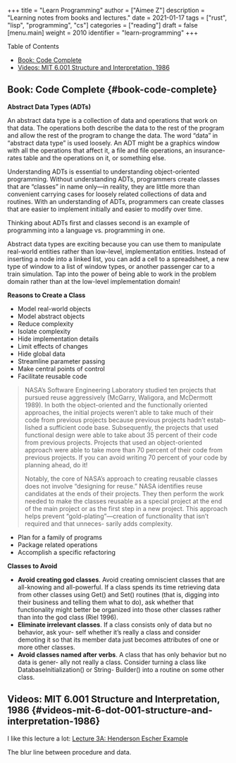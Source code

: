 +++
title = "Learn Programming"
author = ["Aimee Z"]
description = "Learning notes from books and lectures."
date = 2021-01-17
tags = ["rust", "lisp", "programming", "cs"]
categories = ["reading"]
draft = false
[menu.main]
  weight = 2010
  identifier = "learn-programming"
+++

<div class="ox-hugo-toc toc">
<div></div>

<div class="heading">Table of Contents</div>

- [Book: Code Complete](#book-code-complete)
- [Videos: MIT 6.001 Structure and Interpretation, 1986](#videos-mit-6-dot-001-structure-and-interpretation-1986)

</div>
<!--endtoc-->


## Book: Code Complete {#book-code-complete}

**Abstract Data Types (ADTs)**

An abstract data type is a collection of data and operations that work on that data.
The operations both describe the data to the rest of the program and allow the rest of the program
to change the data. The word “data” in “abstract data type” is used loosely.
An ADT might be a graphics window with all the operations that affect it,
a file and file operations, an insurance-rates table and the operations on it, or something else.

Understanding ADTs is essential to understanding object-oriented programming.
Without understanding ADTs, programmers create classes that are “classes” in name only—in reality,
they are little more than convenient carrying cases for loosely related collections of data and routines.
With an understanding of ADTs, programmers can create classes that are easier to
implement initially and easier to modify over time.

Thinking about ADTs first and classes second is an example of programming into a language vs. programming in one.

Abstract data types are exciting because you can use them to manipulate real-world entities
rather than low-level, implementation entities. Instead of inserting a node into
a linked list, you can add a cell to a spreadsheet, a new type of window to a list of
window types, or another passenger car to a train simulation. Tap into the power of
being able to work in the problem domain rather than at the low-level implementation domain!

**Reasons to Create a Class**

-   Model real-world objects
-   Model abstract objects
-   Reduce complexity
-   Isolate complexity
-   Hide implementation details
-   Limit effects of changes
-   Hide global data
-   Streamline parameter passing
-   Make central points of control
-   Facilitate reusable code

> NASA’s Software Engineering Laboratory studied ten projects that pursued reuse aggressively (McGarry, Waligora, and McDermott 1989). In both the object-oriented and the functionally oriented approaches, the initial projects weren’t able to take much of their code from previous projects because previous projects hadn’t estab- lished a sufficient code base. Subsequently, the projects that used functional design were able to take about 35 percent of their code from previous projects. Projects that used an object-oriented approach were able to take more than 70 percent of their code from previous projects. If you can avoid writing 70 percent of your code by planning ahead, do it!
>
>Notably, the core of NASA’s approach to creating reusable classes does not involve “designing for reuse.” NASA identifies reuse candidates at the ends of their projects. They then perform the work needed to make the classes reusable as a special project at the end of the main project or as the first step in a new project. This approach helps prevent “gold-plating”—creation of functionality that isn’t required and that unneces- sarily adds complexity.

-   Plan for a family of programs
-   Package related operations
-   Accomplish a specific refactoring

**Classes to Avoid**

-   **Avoid creating god classes**. Avoid creating omniscient classes that are all-knowing and all-powerful. If a class spends its time retrieving data from other classes using Get() and Set() routines (that is, digging into their business and telling them what to do), ask whether that functionality might better be organized into those other classes rather than into the god class (Riel 1996).
-   **Eliminate irrelevant classes**. If a class consists only of data but no behavior, ask your- self whether it’s really a class and consider demoting it so that its member data just becomes attributes of one or more other classes.
-   **Avoid classes named after verbs**. A class that has only behavior but no data is gener- ally not really a class. Consider turning a class like DatabaseInitialization() or String- Builder() into a routine on some other class.


## Videos: MIT 6.001 Structure and Interpretation, 1986 {#videos-mit-6-dot-001-structure-and-interpretation-1986}

I like this lecture a lot:
[Lecture 3A: Henderson Escher Example](https://www.youtube.com/watch?v=PEwZL3H2oKg&list=PLE18841CABEA24090&index=5)

The blur line between procedure and data.